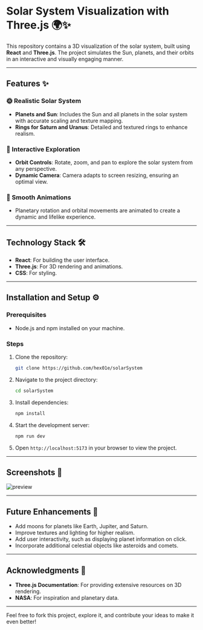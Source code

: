 # Solar System Visualization with Three.js 🌍✨

This repository contains a 3D visualization of the solar system, built using **React** and **Three.js**. The project simulates the Sun, planets, and their orbits in an interactive and visually engaging manner.

---

## Features ✨

### 🌞 Realistic Solar System
- **Planets and Sun**: Includes the Sun and all planets in the solar system with accurate scaling and texture mapping.
- **Rings for Saturn and Uranus**: Detailed and textured rings to enhance realism.

### 🎥 Interactive Exploration
- **Orbit Controls**: Rotate, zoom, and pan to explore the solar system from any perspective.
- **Dynamic Camera**: Camera adapts to screen resizing, ensuring an optimal view.

### 🚀 Smooth Animations
- Planetary rotation and orbital movements are animated to create a dynamic and lifelike experience.

---

## Technology Stack 🛠️
- **React**: For building the user interface.
- **Three.js**: For 3D rendering and animations.
- **CSS**: For styling.

---

## Installation and Setup ⚙️

### Prerequisites
- Node.js and npm installed on your machine.

### Steps
1. Clone the repository:
   ```bash
   git clone https://github.com/hex01e/solarSystem
   ```

2. Navigate to the project directory:
   ```bash
   cd solarSystem
   ```

3. Install dependencies:
   ```bash
   npm install
   ```

4. Start the development server:
   ```bash
   npm run dev
   ```

5. Open `http://localhost:5173` in your browser to view the project.

---

## Screenshots 📸

![preview](ScreenShots/preview.gif)

---

## Future Enhancements 🚀
- Add moons for planets like Earth, Jupiter, and Saturn.
- Improve textures and lighting for higher realism.
- Add user interactivity, such as displaying planet information on click.
- Incorporate additional celestial objects like asteroids and comets.

---

## Acknowledgments 🙌
- **Three.js Documentation**: For providing extensive resources on 3D rendering.
- **NASA**: For inspiration and planetary data.

---

Feel free to fork this project, explore it, and contribute your ideas to make it even better!
